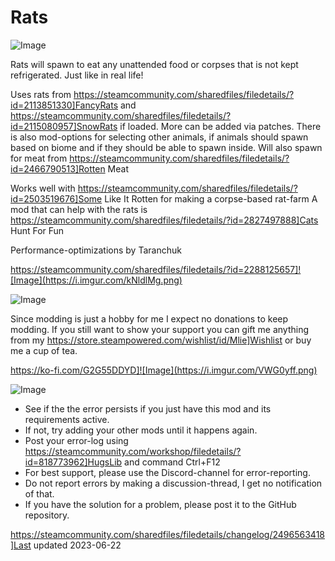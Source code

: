 # Rats

![Image](https://i.imgur.com/iCj5o7O.png)


Rats will spawn to eat any unattended food or corpses that is not kept refrigerated.
Just like in real life!

Uses rats from https://steamcommunity.com/sharedfiles/filedetails/?id=2113851330]FancyRats and https://steamcommunity.com/sharedfiles/filedetails/?id=2115080957]SnowRats if loaded.
More can be added via patches.
There is also mod-options for selecting other animals, if animals should spawn based on biome and if they should be able to spawn inside.
Will also spawn for meat from https://steamcommunity.com/sharedfiles/filedetails/?id=2466790513]Rotten Meat

Works well with https://steamcommunity.com/sharedfiles/filedetails/?id=2503519676]Some Like It Rotten for making a corpse-based rat-farm
A mod that can help with the rats is https://steamcommunity.com/sharedfiles/filedetails/?id=2827497888]Cats Hunt For Fun

Performance-optimizations by Taranchuk

https://steamcommunity.com/sharedfiles/filedetails/?id=2288125657]![Image](https://i.imgur.com/kNldlMg.png)

	
![Image](https://i.imgur.com/Ds0rBAD.png)

Since modding is just a hobby for me I expect no donations to keep modding. If you still want to show your support you can gift me anything from my https://store.steampowered.com/wishlist/id/Mlie]Wishlist or buy me a cup of tea.

https://ko-fi.com/G2G55DDYD]![Image](https://i.imgur.com/VWG0yff.png)


![Image](https://i.imgur.com/5xwDG6H.png)



-  See if the the error persists if you just have this mod and its requirements active.
-  If not, try adding your other mods until it happens again.
-  Post your error-log using https://steamcommunity.com/workshop/filedetails/?id=818773962]HugsLib and command Ctrl+F12
-  For best support, please use the Discord-channel for error-reporting.
-  Do not report errors by making a discussion-thread, I get no notification of that.
-  If you have the solution for a problem, please post it to the GitHub repository.


https://steamcommunity.com/sharedfiles/filedetails/changelog/2496563418]Last updated 2023-06-22
